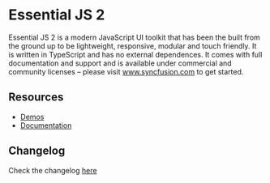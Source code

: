 # Essential JS 2

Essential JS 2 is a modern JavaScript UI toolkit that has been the built from the ground up to be lightweight, responsive, modular and touch friendly. It is written in TypeScript and has no external dependences. It comes with full documentation and support and is available under commercial and community licenses – please visit www.syncfusion.com to get started.

## Resources

* [Demos](http://ej2.syncfusion.com/demos/)
* [Documentation](http://ej2.syncfusion.com/documentation/)

## Changelog

Check the changelog [here](https://github.com/syncfusion/ej2/blob/master/CHANGELOG.md)